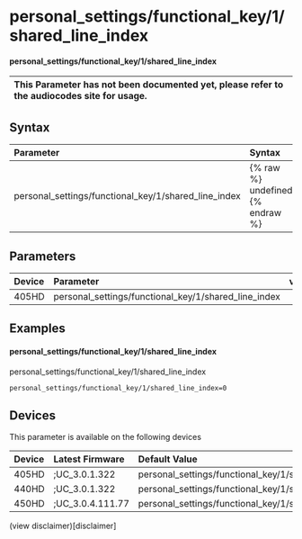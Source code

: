 ﻿---
description: personal_settings/functional_key/1/shared_line_index
search:
    keywords: ['personal_settings','functional_key','1','shared_line_index']
---

# personal_settings/functional_key/1/shared_line_index

#### personal_settings/functional_key/1/shared_line_index


| This Parameter has not been documented yet, please refer to the audiocodes site for usage.  |
| :--- |

## Syntax
| Parameter | Syntax |
| :--- | :--- |
|personal_settings/functional_key/1/shared_line_index | {% raw %} undefined {% endraw %} |

## Parameters
|Device|Parameter|value|Description|
|:---|:---|:---|:---|
| 405HD | personal_settings/functional_key/1/shared_line_index |  |  |

## Examples
#### personal_settings/functional_key/1/shared_line_index

personal_settings/functional_key/1/shared_line_index

```
personal_settings/functional_key/1/shared_line_index=0
```

## Devices
This parameter is available on the following devices

| Device | Latest Firmware | Default Value |
|:---|:---|:---|
| 405HD | ;UC_3.0.1.322 | personal_settings/functional_key/1/shared_line_index=0 
| 440HD | ;UC_3.0.1.322 | personal_settings/functional_key/1/shared_line_index=0 
| 450HD | ;UC_3.0.4.111.77 | personal_settings/functional_key/1/shared_line_index=0 

(view disclaimer)[disclaimer]
